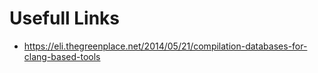 # Usefull Links

- https://eli.thegreenplace.net/2014/05/21/compilation-databases-for-clang-based-tools

